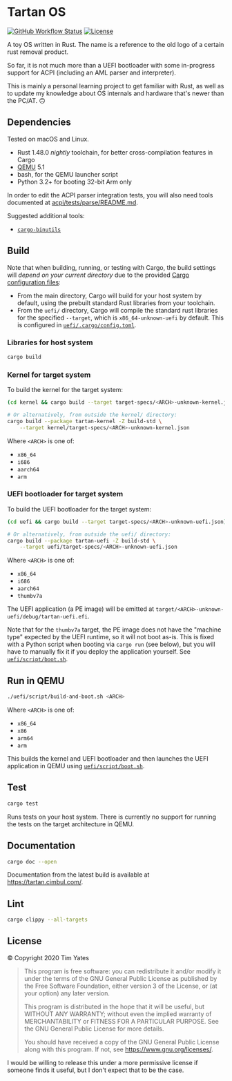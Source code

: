 # Tartan OS

[![GitHub Workflow Status](https://img.shields.io/github/workflow/status/cimbul/tartan-os/Build)](https://github.com/cimbul/tartan-os/actions?query=workflow%3ABuild)
[![License](https://img.shields.io/github/license/cimbul/tartan-os)](./LICENSE)

A toy OS written in Rust. The name is a reference to the old logo of a certain rust
removal product.

So far, it is not much more than a UEFI bootloader with some in-progress support for ACPI
(including an AML parser and interpreter).

This is mainly a personal learning project to get familiar with Rust, as well as to update
my knowledge about OS internals and hardware that's newer than the PC/AT. 🙃


## Dependencies

Tested on macOS and Linux.

  * Rust 1.48.0 _nightly_ toolchain, for better cross-compilation features in Cargo
  * [QEMU](https://www.qemu.org/) 5.1
  * bash, for the QEMU launcher script
  * Python 3.2+ for booting 32-bit Arm only

In order to edit the ACPI parser integration tests, you will also need tools documented
at [acpi/tests/parse/README.md](acpi/tests/parse/).

Suggested additional tools:
  * [`cargo-binutils`](https://github.com/rust-embedded/cargo-binutils)


## Build

Note that when building, running, or testing with Cargo, the build settings will *depend
on your current directory* due to the provided [Cargo configuration
files](https://doc.rust-lang.org/cargo/reference/config.html):
  * From the main directory, Cargo will build for your host system by default, using the
    prebuilt standard Rust libraries from your toolchain.
  * From the `uefi/` directory, Cargo will compile the standard rust libraries for the
    specified `--target`, which is `x86_64-unknown-uefi` by default. This is configured in
    [`uefi/.cargo/config.toml`](uefi/.cargo/config.toml).

### Libraries for host system

```bash
cargo build
```

### Kernel for target system

To build the kernel for the target system:

```bash
(cd kernel && cargo build --target target-specs/<ARCH>-unknown-kernel.json)

# Or alternatively, from outside the kernel/ directory:
cargo build --package tartan-kernel -Z build-std \
    --target kernel/target-specs/<ARCH>-unknown-kernel.json
```

Where `<ARCH>` is one of:
  * `x86_64`
  * `i686`
  * `aarch64`
  * `arm`

### UEFI bootloader for target system

To build the UEFI bootloader for the target system:

```bash
(cd uefi && cargo build --target target-specs/<ARCH>-unknown-uefi.json)

# Or alternatively, from outside the uefi/ directory:
cargo build --package tartan-uefi -Z build-std \
    --target uefi/target-specs/<ARCH>-unknown-uefi.json
```

Where `<ARCH>` is one of:
  * `x86_64`
  * `i686`
  * `aarch64`
  * `thumbv7a`

The UEFI application (a PE image) will be emitted at
`target/<ARCH>-unknown-uefi/debug/tartan-uefi.efi`.

Note that for the `thumbv7a` target, the PE image does not have the "machine type"
expected by the UEFI runtime, so it will not boot as-is. This is fixed with a Python
script when booting via `cargo run` (see below), but you will have to manually fix it if
you deploy the application yourself. See [`uefi/script/boot.sh`](uefi/script/boot.sh).


## Run in QEMU

```bash
./uefi/script/build-and-boot.sh <ARCH>
```

Where `<ARCH>` is one of:
  * `x86_64`
  * `x86`
  * `arm64`
  * `arm`

This builds the kernel and UEFI bootloader and then launches the UEFI application in QEMU
using [`uefi/script/boot.sh`](uefi/script/boot.sh).


## Test

```bash
cargo test
```

Runs tests on your host system. There is currently no support for running the tests on the
target architecture in QEMU.


## Documentation

```bash
cargo doc --open
```

Documentation from the latest build is available at https://tartan.cimbul.com/.


## Lint

```bash
cargo clippy --all-targets
```


## License

© Copyright 2020 Tim Yates

> This program is free software: you can redistribute it and/or modify
> it under the terms of the GNU General Public License as published by
> the Free Software Foundation, either version 3 of the License, or
> (at your option) any later version.
>
> This program is distributed in the hope that it will be useful,
> but WITHOUT ANY WARRANTY; without even the implied warranty of
> MERCHANTABILITY or FITNESS FOR A PARTICULAR PURPOSE.  See the
> GNU General Public License for more details.
>
> You should have received a copy of the GNU General Public License
> along with this program.  If not, see <https://www.gnu.org/licenses/>.

I would be willing to release this under a more permissive license if someone finds it
useful, but I don't expect that to be the case.
